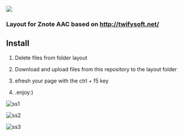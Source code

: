 <a href="https://github.com/glombers" target="_blank"><img src="https://avatars2.githubusercontent.com/u/18645897?v=4&s=460"></a>
### Layout for Znote AAC based on http://twifysoft.net/
## Install
1. Delete files from folder layout
2. Download and upload files from this repository to the layout folder
3. efresh your page with the ctrl + f5 key


4. .enjoy:)


![ss1](http://i.imgur.com/fSMA1ns.png)

![ss2](http://i.imgur.com/f0A4DrN.png)

![ss3](http://i.imgur.com/aayfuCt.png)
